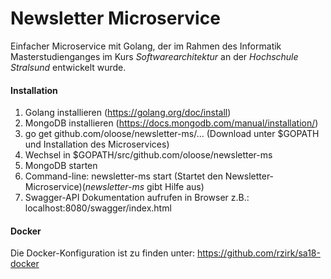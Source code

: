 # Newsletter Microservice
Einfacher Microservice mit Golang, der im Rahmen des Informatik Masterstudienganges im Kurs *Softwarearchitektur* an der *Hochschule Stralsund* entwickelt wurde.

#### Installation
1. Golang installieren (https://golang.org/doc/install)
2. MongoDB installieren (https://docs.mongodb.com/manual/installation/)
3. go get github.com/oloose/newsletter-ms/... (Download unter $GOPATH und Installation des Microservices)
4. Wechsel in $GOPATH/src/github.com/oloose/newsletter-ms
5. MongoDB starten
6. Command-line: newsletter-ms start (Startet den Newsletter-Microservice)(*newsletter-ms* gibt Hilfe aus)
7. Swagger-API Dokumentation aufrufen in Browser z.B.: localhost:8080/swagger/index.html

#### Docker
Die Docker-Konfiguration ist zu finden unter: https://github.com/rzirk/sa18-docker
